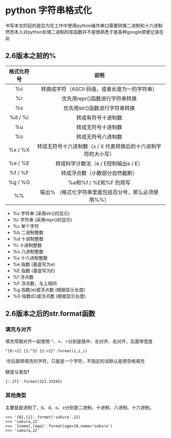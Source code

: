 # python  字符串格式化

书写本文的目的是应为在工作中使用python操作串口需要转换二进制和十六进制
然而本人对python处理二进制的库函数并不是很熟悉于是各种google顺便记录在此




## 2.6版本之前的%
|  格式化符号  |                                 说明 |
|:-------:|:-----------------------------------:|
|    %c   |         转换成字符（ASCII 码值，或者长度为一的字符串） |
|    %r   |                 优先用repr()函数进行字符串转换 |
|    %s   |                  优先用str()函数进行字符串转换 |
| %d / %i |                          转成有符号十进制数 |
|    %u   |                          转成无符号十进制数 |
|    %o   |                          转成无符号八进制数 |
| %x / %X | 转成无符号十六进制数（x / X 代表转换后的十六进制字符的大小写） |
| %e / %E |            转成科学计数法（e / E控制输出e / E） |
| %f / %F |                    转成浮点数（小数部分自然截断） |
| %g / %G |                  %e和%f / %E和%F 的简写 |
|    %%   |       输出% （格式化字符串里面包括百分号，那么必须使用%%） |


* %s 字符串 (采用str()的显示)
* %r 字符串 (采用repr()的显示)
* %c 单个字符
* %b 二进制整数
* %d 十进制整数
* %i 十进制整数
* %o 八进制整数
* %x 十六进制整数
* %e 指数 (基底写为e)
* %E 指数 (基底写为E)
* %f 浮点数
* %F 浮点数，与上相同
* %g 指数(e)或浮点数 (根据显示长度)
* %G 指数(E)或浮点数 (根据显示长度)

## 2.6版本之后的str.format函数

### 填充与对齐

填充常跟对齐一起使用
^、<、>分别是居中、左对齐、右对齐，后面带宽度 
```
"{0:<2} {1:^5} {2:>2}".format(i,i,i)
```

:号后面带填充的字符，只能是一个字符，不指定的话默认是用空格填充

精度与类型f
```
{:.2f}'.format(321.33345)
```

### 其他类型

主要就是进制了，b、d、o、x分别是二进制、十进制、八进制、十六进制。

```
>>> '{0},{1}'.format('sakura',22)  
>>> 'sakura,22'
>>> '{name},{age}'.format(age=18,name='sakura') 
>>> 'sakura,22'
```
